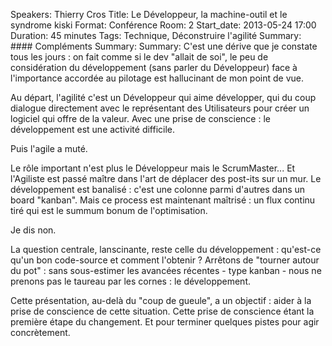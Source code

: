 Speakers: Thierry Cros
Title: Le Développeur, la machine-outil et le syndrome kiski
Format: Conférence
Room: 2
Start_date: 2013-05-24 17:00
Duration: 45 minutes
Tags: Technique, Déconstruire l'agilité
Summary: #### Compléments
Summary: 
Summary: C'est une dérive que je constate tous les jours : on fait comme si le dev "allait de soi", le peu de considération du développement (sans parler du Développeur) face à l'importance accordée au pilotage est hallucinant de mon point de vue.

Au départ, l'agilité c'est un Développeur qui aime développer, qui du coup dialogue directement avec le représentant des Utilisateurs pour créer un logiciel qui offre de la valeur.
Avec une prise de conscience : le développement est une activité difficile.

Puis l'agile a muté.

Le rôle important n'est plus le Développeur mais le ScrumMaster...
Et l'Agiliste est passé maître dans l'art de déplacer des post-its sur un mur.
Le développement est banalisé : c'est une colonne parmi d'autres dans un board "kanban".
Mais ce process est maintenant maîtrisé : un flux continu tiré qui est le summum bonum de l'optimisation.

Je dis non.

La question centrale, lanscinante, reste celle du développement : qu'est-ce qu'un bon code-source et comment l'obtenir ?
Arrêtons de "tourner autour du pot" : sans sous-estimer les avancées récentes - type kanban - nous ne prenons pas le taureau par les cornes : le développement.

Cette présentation, au-delà du "coup de gueule", a un objectif : aider à la prise de conscience de cette situation.
Cette prise de conscience étant la première étape du changement.
Et pour terminer quelques pistes pour agir concrètement.

